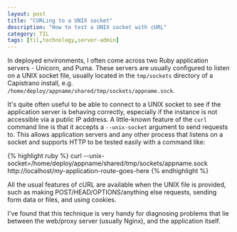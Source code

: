 ```yaml
---
layout: post
title: "CURLing to a UNIX socket"
description: "How to test a UNIX socket with cURL"
category: TIL
tags: [til,technology,server-admin]
---
```


In deployed environments, I often come across two Ruby application servers - Unicorn, and Puma. 
These servers are usually configured to listen on a UNIX socket file, usually located in the `tmp/sockets` directory of a Capistrano install, e.g. `/home/deploy/appname/shared/tmp/sockets/appname.sock`.

It's quite often useful to be able to connect to a UNIX socket to see if the application server is behaving correctly, 
especially if the instance is not accessible via a public IP address. A little-known feature of the
`curl` command line is that it accepts a `--unix-socket` argument to send requests to. This allows
application servers and any other process that listens on a socket and supports HTTP to be tested
easily with a command like:

{% highlight ruby %}
curl --unix-socket=/home/deploy/appname/shared/tmp/sockets/appname.sock
http://localhost/my-application-route-goes-here
{% endhighlight %}

All the usual features of cURL are available when the UNIX file is provided, such as making
POST/HEAD/OPTIONS/anything else requests, sending form data or files, and using cookies. 

I've found that this technique is very handy for diagnosing problems that lie between the web/proxy
server (usually Nginx), and the application itself.
